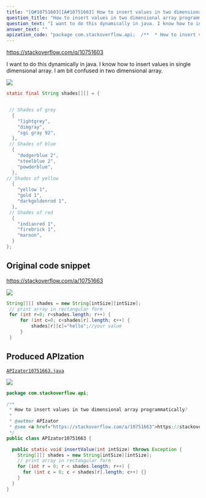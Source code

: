 ```yaml
---
title: "[Q#10751603][A#10751663] How to insert values in two dimensional array programmatically?"
question_title: "How to insert values in two dimensional array programmatically?"
question_text: "I want to do this dynamically in java. I know how to insert values in single dimensional array. I am bit confused in two dimensional array."
answer_text: ""
apization_code: "package com.stackoverflow.api;  /**  * How to insert values in two dimensional array programmatically?  *  * @author APIzator  * @see <a href=\"https://stackoverflow.com/a/10751663\">https://stackoverflow.com/a/10751663</a>  */ public class APIzator10751663 {    public static void insertValue(int intSize) throws Exception {     String[][] shades = new String[intSize][intSize];     // print array in rectangular form     for (int r = 0; r < shades.length; r++) {       for (int c = 0; c < shades[r].length; c++) {}     }   } }"
---
```


https://stackoverflow.com/q/10751603

I want to do this dynamically in java. I know how to insert values in single dimensional array. I am bit confused in two dimensional array.


<div class="code-logo"><img src="/stackoverflow.png" /></div>

```java
static final String shades[][] = {


 // Shades of grey
  {
    "lightgrey", 
    "dimgray", 
    "sgi gray 92", 
  },
 // Shades of blue
  {
    "dodgerblue 2", 
    "steelblue 2", 
    "powderblue", 
  },
// Shades of yellow
  {
    "yellow 1",
    "gold 1",
    "darkgoldenrod 1", 
  },
 // Shades of red
  {
    "indianred 1", 
    "firebrick 1", 
    "maroon", 
  }
};
```


## Original code snippet

https://stackoverflow.com/a/10751663



<div class="code-logo"><img src="/stackoverflow.png" /></div>

```java
String[][] shades = new String[intSize][intSize];
 // print array in rectangular form
 for (int r=0; r<shades.length; r++) {
     for (int c=0; c<shades[r].length; c++) {
         shades[r][c]="hello";//your value
     }
 }
```

## Produced APIzation

[`APIzator10751663.java`](https://github.com/pasqualesalza/apization-temp-data/raw/master/search/APIzator10751663.java)

<div class="code-logo"><img src="/apizator.png" /></div>

```java
package com.stackoverflow.api;

/**
 * How to insert values in two dimensional array programmatically?
 *
 * @author APIzator
 * @see <a href="https://stackoverflow.com/a/10751663">https://stackoverflow.com/a/10751663</a>
 */
public class APIzator10751663 {

  public static void insertValue(int intSize) throws Exception {
    String[][] shades = new String[intSize][intSize];
    // print array in rectangular form
    for (int r = 0; r < shades.length; r++) {
      for (int c = 0; c < shades[r].length; c++) {}
    }
  }
}

```